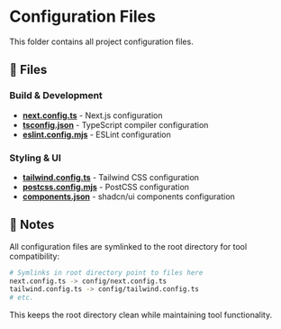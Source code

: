 # Configuration Files

This folder contains all project configuration files.

## 📁 Files

### Build & Development
- **[next.config.ts](./next.config.ts)** - Next.js configuration
- **[tsconfig.json](./tsconfig.json)** - TypeScript compiler configuration
- **[eslint.config.mjs](./eslint.config.mjs)** - ESLint configuration

### Styling & UI
- **[tailwind.config.ts](./tailwind.config.ts)** - Tailwind CSS configuration
- **[postcss.config.mjs](./postcss.config.mjs)** - PostCSS configuration
- **[components.json](./components.json)** - shadcn/ui components configuration

## 📝 Notes

All configuration files are symlinked to the root directory for tool compatibility:
```bash
# Symlinks in root directory point to files here
next.config.ts -> config/next.config.ts
tailwind.config.ts -> config/tailwind.config.ts
# etc.
```

This keeps the root directory clean while maintaining tool functionality.